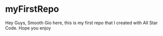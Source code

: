 # myFirstRepo
Hey Guys, Smooth Gio here, this is my first repo that I created with All Star Code. Hope you enjoy
